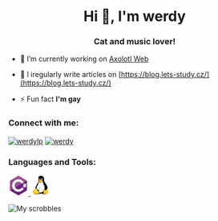 <h1 align="center">Hi 👋, I'm werdy</h1>
<h3 align="center">Cat and music lover!</h3>


- 🔭 I’m currently working on [Axolotl Web](https://github.com/werdylp/AxolotlWeb)

- 📝 I iregularly write articles on [https://blog.lets-study.cz/](https://blog.lets-study.cz/)

- ⚡ Fun fact **I'm gay**

<h3 align="left">Connect with me:</h3>
<p align="left">
<a href="https://twitter.com/werdylp" target="blank"><img align="center" src="https://raw.githubusercontent.com/rahuldkjain/github-profile-readme-generator/master/src/images/icons/Social/twitter.svg" alt="werdylp" height="30" width="40" /></a>
<a href="https://www.youtube.com/c/werdy" target="blank"><img align="center" src="https://raw.githubusercontent.com/rahuldkjain/github-profile-readme-generator/master/src/images/icons/Social/youtube.svg" alt="werdy" height="30" width="40" /></a>
</p>

<h3 align="left">Languages and Tools:</h3>
<p align="left"> <a href="https://www.w3schools.com/cs/" target="_blank" rel="noreferrer"> <img src="https://raw.githubusercontent.com/devicons/devicon/master/icons/csharp/csharp-original.svg" alt="csharp" width="40" height="40"/> </a> <a href="https://www.linux.org/" target="_blank" rel="noreferrer"> <img src="https://raw.githubusercontent.com/devicons/devicon/master/icons/linux/linux-original.svg" alt="linux" width="40" height="40"/> </a> </p>

![My scrobbles](https://lastfm-recently-played.vercel.app/api?user=werdylp)

